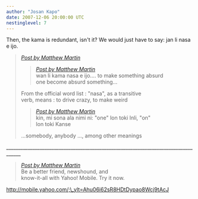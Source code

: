 ```yaml
---
author: "Josan Kapo"
date: 2007-12-06 20:00:00 UTC
nestinglevel: 7
---
```

Then, the kama is redundant, isn't it? We would just have to say: jan li nasa e ijo.  

> [_Post by Matthew Martin_](/jvGipRwT/new-england-li-seme-lon-toki-pona#post16)  
> 
> > [_Post by Matthew Martin_](/jvGipRwT/new-england-li-seme-lon-toki-pona#post16)  
> > wan li kama nasa e ijo.... to make something absurd  
> > one become absurd something...  
> > 
> 
> From the official word list : "nasa", as a transitive  
> verb, means : to drive crazy, to make weird  
> 
> > [_Post by Matthew Martin_](/jvGipRwT/new-england-li-seme-lon-toki-pona#post16)  
> > kin, mi sona ala nimi ni: "one" lon toki Inli, "on"  
> > lon toki Kanse  
> > 
> 
> ...somebody, anybody ..., among other meanings  
> 

\_\_\_\_\_\_\_\_\_\_\_\_\_\_\_\_\_\_\_\_\_\_\_\_\_\_\_\_\_\_\_\_\_\_\_\_\_\_\_\_\_\_\_\_\_\_\_\_\_\_\_\_\_\_\_\_\_\_\_\_\_\_\_\_\_\_\_\_\_\_\_\_\_\_\_\_\_\_\_\_\_\_\_\_  

> [_Post by Matthew Martin_](/jvGipRwT/new-england-li-seme-lon-toki-pona#post16)  
> Be a better friend, newshound, and  
> know-it-all with Yahoo! Mobile. Try it now.  
> 

http://mobile.yahoo.com/;\_ylt=Ahu06i62sR8HDtDypao8Wcj9tAcJ